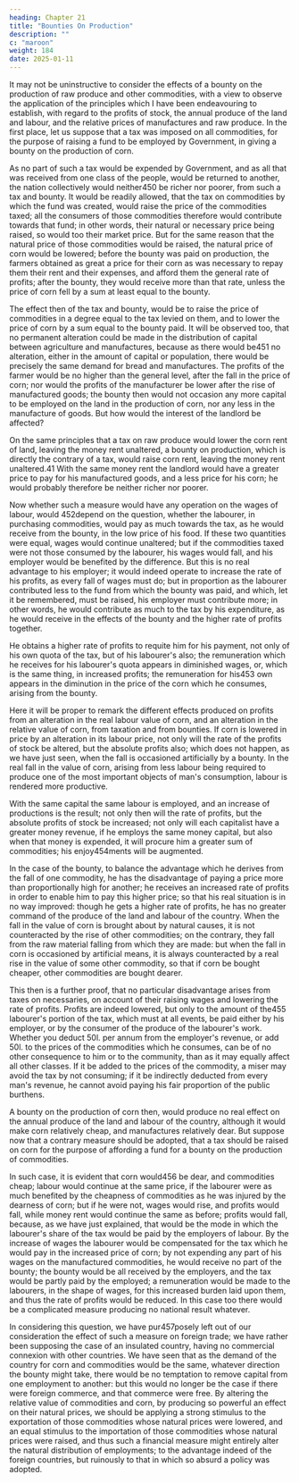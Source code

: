 ```yaml
---
heading: Chapter 21
title: "Bounties On Production"
description: ""
c: "maroon"
weight: 184
date: 2025-01-11
---
```




It may not be uninstructive to consider the effects of a bounty on the production of raw produce and other commodities, with a view to observe the application of the principles which I have been endeavouring to establish, with regard to the profits of stock, the annual produce of the land and labour, and the relative prices of manufactures and raw produce. In the first place, let us suppose that a tax was imposed on all commodities, for the purpose of raising a fund to be employed by Government, in giving a bounty on the production of corn.

As no part of such a tax would be expended by Government, and as all that was received from one class of the people, would be returned to another, the nation collectively would neither450 be richer nor poorer, from such a tax and bounty. It would be readily allowed, that the tax on commodities by which the fund was created, would raise the price of the commodities taxed; all the consumers of those commodities therefore would contribute towards that fund; in other words, their natural or necessary price being raised, so would too their market price. But for the same reason that the natural price of those commodities would be raised, the natural price of corn would be lowered; before the bounty was paid on production, the farmers obtained as great a price for their corn as was necessary to repay them their rent and their expenses, and afford them the general rate of profits; after the bounty, they would receive more than that rate, unless the price of corn fell by a sum at least equal to the bounty. 

The effect then of the tax and bounty, would be to raise the price of commodities in a degree equal to the tax levied on them, and to lower the price of corn by a sum equal to the bounty paid. It will be observed too, that no permanent alteration could be made in the distribution of capital between agriculture and manufactures, because as there would be451 no alteration, either in the amount of capital or population, there would be precisely the same demand for bread and manufactures. The profits of the farmer would be no higher than the general level, after the fall in the price of corn; nor would the profits of the manufacturer be lower after the rise of manufactured goods; the bounty then would not occasion any more capital to be employed on the land in the production of corn, nor any less in the manufacture of goods. But how would the interest of the landlord be affected? 

On the same principles that a tax on raw produce would lower the corn rent of land, leaving the money rent unaltered, a bounty on production, which is directly the contrary of a tax, would raise corn rent, leaving the money rent unaltered.41 With the same money rent the landlord would have a greater price to pay for his manufactured goods, and a less price for his corn; he would probably therefore be neither richer nor poorer.

Now whether such a measure would have any operation on the wages of labour, would 452depend on the question, whether the labourer, in purchasing commodities, would pay as much towards the tax, as he would receive from the bounty, in the low price of his food. If these two quantities were equal, wages would continue unaltered; but if the commodities taxed were not those consumed by the labourer, his wages would fall, and his employer would be benefited by the difference. But this is no real advantage to his employer; it would indeed operate to increase the rate of his profits, as every fall of wages must do; but in proportion as the labourer contributed less to the fund from which the bounty was paid, and which, let it be remembered, must be raised, his employer must contribute more; in other words, he would contribute as much to the tax by his expenditure, as he would receive in the effects of the bounty and the higher rate of profits together. 

He obtains a higher rate of profits to requite him for his payment, not only of his own quota of the tax, but of his labourer's also; the remuneration which he receives for his labourer's quota appears in diminished wages, or, which is the same thing, in increased profits; the remuneration for his453 own appears in the diminution in the price of the corn which he consumes, arising from the bounty.

Here it will be proper to remark the different effects produced on profits from an alteration in the real labour value of corn, and an alteration in the relative value of corn, from taxation and from bounties. If corn is lowered in price by an alteration in its labour price, not only will the rate of the profits of stock be altered, but the absolute profits also; which does not happen, as we have just seen, when the fall is occasioned artificially by a bounty. In the real fall in the value of corn, arising from less labour being required to produce one of the most important objects of man's consumption, labour is rendered more productive. 

With the same capital the same labour is employed, and an increase of productions is the result; not only then will the rate of profits, but the absolute profits of stock be increased; not only will each capitalist have a greater money revenue, if he employs the same money capital, but also when that money is expended, it will procure him a greater sum of commodities; his enjoy454ments will be augmented. 

In the case of the bounty, to balance the advantage which he derives from the fall of one commodity, he has the disadvantage of paying a price more than proportionally high for another; he receives an increased rate of profits in order to enable him to pay this higher price; so that his real situation is in no way improved: though he gets a higher rate of profits, he has no greater command of the produce of the land and labour of the country. When the fall in the value of corn is brought about by natural causes, it is not counteracted by the rise of other commodities; on the contrary, they fall from the raw material falling from which they are made: but when the fall in corn is occasioned by artificial means, it is always counteracted by a real rise in the value of some other commodity, so that if corn be bought cheaper, other commodities are bought dearer.

This then is a further proof, that no particular disadvantage arises from taxes on necessaries, on account of their raising wages and lowering the rate of profits. Profits are indeed lowered, but only to the amount of the455 labourer's portion of the tax, which must at all events, be paid either by his employer, or by the consumer of the produce of the labourer's work. Whether you deduct 50l. per annum from the employer's revenue, or add 50l. to the prices of the commodities which he consumes, can be of no other consequence to him or to the community, than as it may equally affect all other classes. If it be added to the prices of the commodity, a miser may avoid the tax by not consuming; if it be indirectly deducted from every man's revenue, he cannot avoid paying his fair proportion of the public burthens.

A bounty on the production of corn then, would produce no real effect on the annual produce of the land and labour of the country, although it would make corn relatively cheap, and manufactures relatively dear. But suppose now that a contrary measure should be adopted, that a tax should be raised on corn for the purpose of affording a fund for a bounty on the production of commodities.

In such case, it is evident that corn would456 be dear, and commodities cheap; labour would continue at the same price, if the labourer were as much benefited by the cheapness of commodities as he was injured by the dearness of corn; but if he were not, wages would rise, and profits would fall, while money rent would continue the same as before; profits would fall, because, as we have just explained, that would be the mode in which the labourer's share of the tax would be paid by the employers of labour. By the increase of wages the labourer would be compensated for the tax which he would pay in the increased price of corn; by not expending any part of his wages on the manufactured commodities, he would receive no part of the bounty; the bounty would be all received by the employers, and the tax would be partly paid by the employed; a remuneration would be made to the labourers, in the shape of wages, for this increased burden laid upon them, and thus the rate of profits would be reduced. In this case too there would be a complicated measure producing no national result whatever.

In considering this question, we have pur457posely left out of our consideration the effect of such a measure on foreign trade; we have rather been supposing the case of an insulated country, having no commercial connexion with other countries. We have seen that as the demand of the country for corn and commodities would be the same, whatever direction the bounty might take, there would be no temptation to remove capital from one employment to another: but this would no longer be the case if there were foreign commerce, and that commerce were free. By altering the relative value of commodities and corn, by producing so powerful an effect on their natural prices, we should be applying a strong stimulus to the exportation of those commodities whose natural prices were lowered, and an equal stimulus to the importation of those commodities whose natural prices were raised, and thus such a financial measure might entirely alter the natural distribution of employments; to the advantage indeed of the foreign countries, but ruinously to that in which so absurd a policy was adopted.



